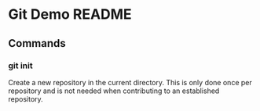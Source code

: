 # Git Demo README

## Commands

### git init

Create a new repository in the current directory. This is only done once per repository and is not needed when contributing to an established repository.
